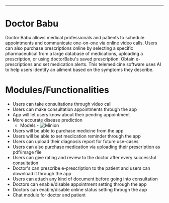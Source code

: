 ---
# Doctor Babu
Doctor Babu allows medical professionals and patients to schedule appointments and communicate one-on-one via online video calls. Users can also purchase prescriptions online by selecting a specific pharmaceutical from a large database of medications, uploading a prescription, or using doctorBabu's saved prescription.  Obtain e-prescriptions and set medication alerts. This telemedicine software uses AI to help users identify an ailment based on the symptoms they describe.

# Modules/Functionalities
+ Users can take consultations through video call
+ Users can make consultation appointments through the app
+ App will let users know about their pending appointment
+ More accurate disease prediction
  - Models - ![Minion](https://upload.wikimedia.org/wikipedia/commons/thumb/6/65/KNN_logo.svg/640px-KNN_logo.svg.png)
+ Users will be able to purchase medicine from the app
+ Users will be able to set medication reminder through the app
+ Users can upload their diagnosis report for future use-cases
+ Users can also purchase medication via uploading their prescription as pdf/image file
+ Users can give rating and review to the doctor after every successful consultation
+ Doctor's can prescribe e-prescription to the patient and users can download it through the app
+ Users can attach any kind of document before going into consultation
+ Doctors can enable/disable appointment setting through the app
+ Doctors can enable/disable online status setting through the app
+ Chat module for doctor and patient
